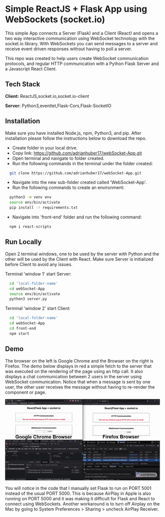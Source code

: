 # Simple ReactJS + Flask App using WebSockets (socket.io)

This simple App connects a Server (Flask) and a Client (React)
and opens a two way interactive communication using WebSocket technology with the socket.io library.
With WebSockets you can send messages to a server and receive event driven responses without having
to poll a server.

This repo was created to help users create WebSocket communication protocols, and regular HTTP communication with a Python Flask Server and a Javascript React Client.

## Tech Stack

**Client:** ReactJS,socket.io,socket.io-client

**Server:** Python3,eventlet,Flask-Cors,Flask-SocketIO

## Installation

Make sure you have installed Node.js, npm, Python3, and pip.
After installation please follow the instructions below to download the repo.

- Create folder in your local drive.
- Copy link: https://github.com/adrianhuber17/webSocket-App.git
- Open terminal and navigate to folder created.
- Run the following commands in the terminal under the folder created:

```bash
  git clone https://github.com/adrianhuber17/webSocket-App.git
```

- Navigate into the new sub-folder created called 'WebSocket-App'.
- Run the following commands to create an environment:

```bash
  python3 -m venv env
  source env/bin/activate
  pip install -r requirements.txt
```

- Navigate into 'front-end' folder and run the following command:

```bash
  npm i react-scripts
```

## Run Locally

Open 2 terminal windows, one to be used by the server with Python and the other
will be used by the Client with React.
Make sure Server is initialized before Client to avoid any issues.

Terminal 'window 1' start Server:

```bash
  cd 'local-folder-name'
  cd webSocket-App
  source env/bin/activate
  python3 server.py
```

Terminal 'window 2' start Client:

```bash
  cd 'local-folder-name'
  cd webSocket-App
  cd front-end
  npm start
```

## Demo

The browser on the left is Google Chrome and the Browser on the right is Firefox.
The demo below displays in red a simple fetch to the server that was executed on the rendering of the page using an http call.
It also displays a chat communication between 2 users in the server using WebSocket communication. Notice that when a message is sent by one
user, the other user receives the message without having to re-render the component or page.

![](/demo_app.gif)

You will notice in the code that I manually set Flask to run on PORT 5001 instead of the usual PORT 5000.
This is because AirPlay in Apple is also running on PORT 5000 and it was making it difficult for Flask and React to connect
using WebSockets.
Another workaround is to turn off Airplay on the Mac by going to System Preferences > Sharing > uncheck AirPlay Receiver.
